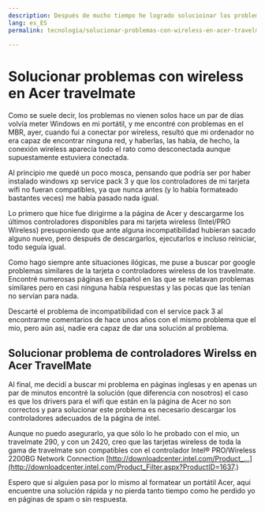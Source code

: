 ```yaml
---
description: Después de mucho tiempo he logrado solucioinar los problemas del WiFi en mi Acer TravelMate.
lang: es_ES
permalink: tecnologia/solucionar-problemas-con-wireless-en-acer-travelmate
  
---
```


# Solucionar problemas con wireless en Acer travelmate

Como se suele decir, los problemas no vienen solos hace un par de días volvía meter Windows en mi portátil, y me encontré con problemas en el MBR, ayer, cuando fui a conectar por wireless, resultó que mi ordenador no era capaz de encontrar ninguna red, y haberlas, las había, de hecho, la conexión wireless aparecía todo el rato como desconectada aunque supuestamente estuviera conectada.  
  
Al principio me quedé un poco mosca, pensando que podría ser por haber instalado windows xp service pack 3 y que los controladores de mi tarjeta wifi no fueran compatibles, ya que nunca antes (y lo había formateado bastantes veces) me había pasado nada igual.  
  
Lo primero que hice fue dirigirme a la página de Acer y descargarme los últimos controladores disponibles para mi tarjeta wireless (Intel/PRO Wireless) presuponiendo que ante alguna incompatibilidad hubieran sacado alguno nuevo, pero después de descargarlos, ejecutarlos e incluso reiniciar, todo seguía igual.  
  
Como hago siempre ante situaciones ilógicas, me puse a buscar por google problemas similares de la tarjeta o controladores wireless de los travelmate. Encontré numerosas páginas en Español en las que se relatavan problemas similares pero en casi ninguna había respuestas y las pocas que las tenían no servían para nada.  
  
Descarté el problema de incompatibilidad con el service pack 3 al encontrarme comentarios de hace unos años con el mismo problema que el mio, pero aún así, nadie era capaz de dar una solución al problema.  
  
## Solucionar problema de controladores Wirelss en Acer TravelMate  
  
Al final, me decidí a buscar mi problema en páginas inglesas y en apenas un par de minutos encontré la solución (que diferencia con nosotros) el caso es que los drivers para el wifi que están en la página de Acer no son correctos y para solucionar este problema es necesario descargar los controladores adecuados de la página de intel.  
  
Aunque no puedo asegurarlo, ya que sólo lo he probado con el mio, un travelmate 290, y con un 2420, creo que las tarjetas wireless de toda la gama de travelmate son compatibles con el controlador Intel® PRO/Wireless 2200BG Network Connection [http://downloadcenter.intel.com/Product_...](http://downloadcenter.intel.com/Product_Filter.aspx?ProductID=1637.)  
  
Espero que si alguien pasa por lo mismo al formatear un portátil Acer, aqui encuentre una solución rápida y no pierda tanto tiempo como he perdido yo en páginas de spam o sin respuesta.
<!--stackedit_data:
eyJoaXN0b3J5IjpbLTE1NzE3NTgyOThdfQ==
-->